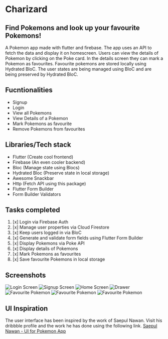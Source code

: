 # Charizard
## Find Pokemons and look up your favourite Pokemons!
A Pokemon app made with flutter and firebase. The app uses an API to fetch the data and display it on homescreen. Users can view the details of Pokemon by clicking on the Poke card. In the details screen they can mark a Pokemon as favourites. Favourite pokemons are stored locally using Hydrated BloC. The user states are being managed using BloC and are being preserved by Hydrated BloC. 

## Fucntionalities
- Signup
- Login
- View all Pokemons
- View Details of a Pokemon
- Mark Pokemons as favourite
- Remove Pokemons from favourites

## Libraries/Tech stack
- Flutter (Create cool frontend)
- Firebase (An even cooler backend)
- Bloc (Manage state using Blocs)
- Hydrated Bloc (Preserve state in local storage)
- Awesome Snackbar
- Http (Fetch API using this package)
- Flutter Form Builder
- Form Builder Validators

## Tasks completed
1. [x] Login via Firebase Auth
2. [x] Manage user properties via Cloud Firestore 
3. [x] Keep users logged in via BloC
4. [x] Generate and validate form fields using Flutter Form Builder
5. [x] Display Pokemons via Poke API
6. [x] Display details of Pokemons
7. [x] Mark Pokemons as favourites
8. [x] Save favourite Pokemons in local storage     

## Screenshots
![Login Screen](templates/images/loginpokedoke.jpeg)
![Signup Screen](templates/images/signuppokedoke.jpeg)
![Home Screen](templates/images/homepokedoke.jpeg)
![Drawer](templates/images/drawerpokedoke.jpeg)
![Favourite Pokemon](templates/images/favpokemon1.jpeg)
![Favourite Pokemon](templates/images/favpokemon2.jpeg)
![Favourite Pokemon](templates/images/favscreen.jpeg)

## UI Inspiration
The user interface has been inspired by the work of Saepul Nawan. Visit his dribbble profile and the work he has done using the following link.
[Saepul Nawan - UI for Pokemon App](https://dribbble.com/shots/6540871-Pokedex-App)
